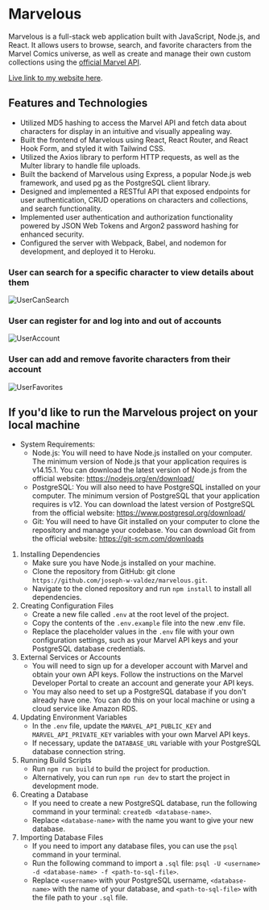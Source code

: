 # Marvelous

Marvelous is a full-stack web application built with JavaScript, Node.js, and React. It allows users to browse, search, and favorite characters from the Marvel Comics universe, as well as create and manage their own custom collections using the [official Marvel API](https://developer.marvel.com/docs). 

 [Live link to my website here](https://marvelous.herokuapp.com/).
 
 ## Features and Technologies

* Utilized MD5 hashing to access the Marvel API and fetch data about characters for display in an intuitive and visually appealing way.
* Built the frontend of Marvelous using React, React Router, and React Hook Form, and styled it with Tailwind CSS.
* Utilized the Axios library to perform HTTP requests, as well as the Multer library to handle file uploads.
* Built the backend of Marvelous using Express, a popular Node.js web framework, and used pg as the PostgreSQL client library.
* Designed and implemented a RESTful API that exposed endpoints for user authentication, CRUD operations on characters and collections, and search functionality.
* Implemented user authentication and authorization functionality powered by JSON Web Tokens and Argon2 password hashing for enhanced security.
* Configured the server with Webpack, Babel, and nodemon for development, and deployed it to Heroku.

### User can search for a specific character to view details about them
![UserCanSearch](https://user-images.githubusercontent.com/117682160/226035816-4f1621ad-c28b-4bcf-a2f8-d8d2bfc01f69.gif)

### User can register for and log into and out of accounts
![UserAccount](https://user-images.githubusercontent.com/117682160/226069387-7dd7c62d-3e9a-423c-a0d6-23ba8053d501.gif)

### User can add and remove favorite characters from their account
![UserFavorites](https://user-images.githubusercontent.com/117682160/226069529-72301ef8-f720-41e9-adff-f6aaf93f7ee3.gif)

## If you'd like to run the Marvelous project on your local machine

* System Requirements:
  * Node.js: You will need to have Node.js installed on your computer. The minimum version of Node.js that your application requires is v14.15.1. You can download the latest version of Node.js from the official website: https://nodejs.org/en/download/
  * PostgreSQL: You will also need to have PostgreSQL installed on your computer. The minimum version of PostgreSQL that your application requires is v12. You can download the latest version of PostgreSQL from the official website: https://www.postgresql.org/download/
  * Git: You will need to have Git installed on your computer to clone the repository and manage your codebase. You can download Git from the official website: https://git-scm.com/downloads

1. Installing Dependencies
    * Make sure you have Node.js installed on your machine.
    * Clone the repository from GitHub: git clone `https://github.com/joseph-w-valdez/marvelous.git`.
    * Navigate to the cloned repository and run `npm install` to install all dependencies.
2. Creating Configuration Files
    * Create a new file called `.env` at the root level of the project.
    * Copy the contents of the `.env.example` file into the new .env file.
    * Replace the placeholder values in the `.env` file with your own configuration settings, such as your Marvel API keys and your PostgreSQL database credentials.
3. External Services or Accounts
    * You will need to sign up for a developer account with Marvel and obtain your own API keys. Follow the instructions on the Marvel Developer Portal to create an account and generate your API keys.
    * You may also need to set up a PostgreSQL database if you don't already have one. You can do this on your local machine or using a cloud service like Amazon RDS.
4. Updating Environment Variables
    * In the `.env` file, update the `MARVEL_API_PUBLIC_KEY` and `MARVEL_API_PRIVATE_KEY` variables with your own Marvel API keys.
    * If necessary, update the `DATABASE_URL` variable with your PostgreSQL database connection string.
5. Running Build Scripts
    * Run `npm run build` to build the project for production.
    * Alternatively, you can run `npm run dev` to start the project in development mode.
6. Creating a Database
    * If you need to create a new PostgreSQL database, run the following command in your terminal: `createdb <database-name>`.
    * Replace `<database-name>` with the name you want to give your new database.
7. Importing Database Files
    * If you need to import any database files, you can use the `psql` command in your terminal.
    * Run the following command to import a `.sql` file: `psql -U <username> -d <database-name> -f <path-to-sql-file>`.
    * Replace `<username>` with your PostgreSQL username, `<database-name>` with the name of your database, and `<path-to-sql-file>` with the file path to your `.sql` file.
